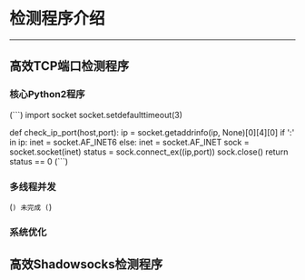 # 检测程序介绍
------
## 高效TCP端口检测程序
### 核心Python2程序
(```)
import socket
socket.setdefaulttimeout(3)

def check_ip_port(host,port):
    ip = socket.getaddrinfo(ip, None)[0][4][0]
    if ':' in ip:
        inet = socket.AF_INET6
    else:
        inet = socket.AF_INET
    sock = socket.socket(inet)
    status = sock.connect_ex((ip,port))
    sock.close()
    return status == 0
(```)
### 多线程并发
(```)
未完成
(```)
### 系统优化

## 高效Shadowsocks检测程序
